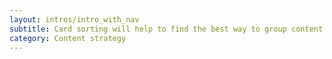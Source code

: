 ```yaml
---
layout: intros/intro_with_nav
subtitle: Card sorting will help to find the best way to group content for your information architecture (IA). In a card sorting session, you’ll find out what information makes sense to your users. 
category: Content strategy
---
```


